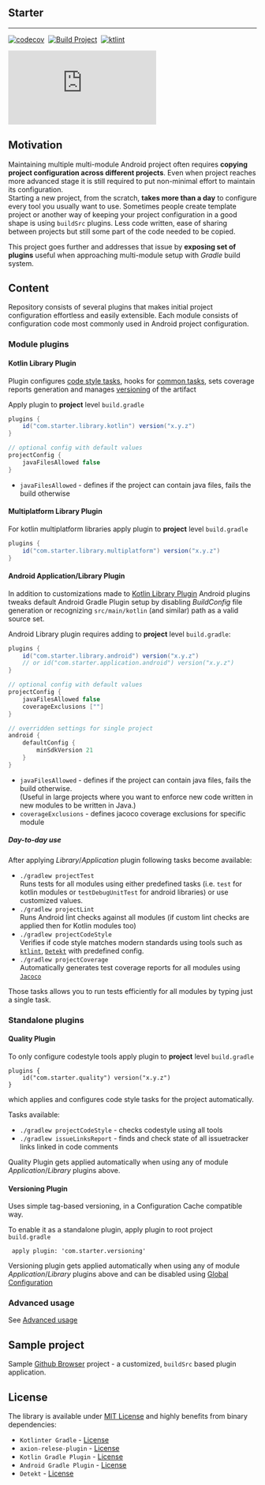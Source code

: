 ## Starter
___

[![codecov](https://codecov.io/gh/usefulness/project-starter/branch/master/graph/badge.svg)](https://codecov.io/gh/usefulness/project-starter)
&nbsp;[![Build Project](https://github.com/usefulness/project-starter/actions/workflows/default.yml/badge.svg?branch=master)](https://github.com/usefulness/project-starter/actions/workflows/default.yml)
&nbsp;[![ktlint](https://img.shields.io/badge/code%20style-%E2%9D%A4-FF4081.svg)](https://ktlint.github.io/)

[![version](https://img.shields.io/maven-metadata/v/https/plugins.gradle.org/m2/com/project/starter/jvm/maven-metadata.xml?label=gradle)](https://plugins.gradle.org/search?term=com.starter) 


## Motivation

Maintaining multiple multi-module Android project often requires **copying project configuration across different projects**.
Even when project reaches more advanced stage it is still required to put non-minimal effort to maintain its configuration.  
Starting a new project, from the scratch, **takes more than a day** to configure every tool you usually want to use.
Sometimes people create template project or another way of keeping your project configuration in a good shape is using `buildSrc` plugins.
Less code written, ease of sharing between projects but still some part of the code needed to be copied.

This project goes further and addresses that issue by **exposing set of plugins** useful when approaching multi-module setup with _Gradle_ build system.

## Content

Repository consists of several plugins that makes initial project configuration effortless and easily extensible.
Each module consists of configuration code most commonly used in Android project configuration.

### Module plugins
#### Kotlin Library Plugin
Plugin configures [code style tasks](#quality-plugin), hooks for [common tasks](#day-to-day-use), 
sets coverage reports generation and manages [versioning](#versioning-plugin) of the artifact
    
Apply plugin to **project** level `build.gradle`

``` groovy
plugins {
    id("com.starter.library.kotlin") version("x.y.z")
}

// optional config with default values
projectConfig {
    javaFilesAllowed false
}
```

- `javaFilesAllowed` - defines if the project can contain java files, fails the build otherwise

#### Multiplatform Library Plugin
For kotlin multiplatform libraries apply plugin to **project** level `build.gradle`

``` groovy
plugins {
    id("com.starter.library.multiplatform") version("x.y.z")
}
```

#### Android Application/Library Plugin
In addition to customizations made to [Kotlin Library Plugin](#kotlin-library-plugin) Android plugins 
tweaks default Android Gradle Plugin setup by disabling _BuildConfig_ file generation 
or recognizing `src/main/kotlin` (and similar) path as a valid source set. 

Android Library plugin requires adding to **project** level `build.gradle`:

``` groovy
plugins {
    id("com.starter.library.android") version("x.y.z") 
    // or id("com.starter.application.android") version("x.y.z") 
}

// optional config with default values
projectConfig {
    javaFilesAllowed false
    coverageExclusions [""]
}

// overridden settings for single project
android {
    defaultConfig {
        minSdkVersion 21
    }
}
```

- `javaFilesAllowed` - defines if the project can contain java files, fails the build otherwise.  
(Useful in large projects where you want to enforce new code written in new modules to be written in Java.)
- `coverageExclusions` - defines jacoco coverage exclusions for specific module

##### Day-to-day use
After applying _Library_/_Application_ plugin following tasks become available:
- `./gradlew projectTest`  
  Runs tests for all modules using either predefined tasks (i.e. `test` for kotlin modules or `testDebugUnitTest` for android libraries) or use customized values.
- `./gradlew projectLint`  
  Runs Android lint checks against all modules (if custom lint checks are applied then for Kotlin modules too)
- `./gradlew projectCodeStyle`  
  Verifies if code style matches modern standards using tools such as [`ktlint`](https://github.com/pinterest/ktlint), [`Detekt`](https://github.com/arturbosch/detekt) with predefined config.
- `./gradlew projectCoverage`  
  Automatically generates test coverage reports for all modules using [`Jacoco`](https://github.com/jacoco/jacoco)

Those tasks allows you to run tests efficiently for all modules by typing just a single task.

### Standalone plugins
#### Quality Plugin
To only configure codestyle tools apply plugin to **project** level `build.gradle`
```
plugins {
    id("com.starter.quality") version("x.y.z") 
}
```
which applies and configures code style tasks for the project automatically.  

Tasks available:
- `./gradlew projectCodeStyle` - checks codestyle using all tools 
- `./gradlew issueLinksReport` - finds and check state of all issuetracker links linked in code comments  

Quality Plugin gets applied automatically when using any of module _Application_/_Library_ plugins above.

#### Versioning Plugin

Uses simple tag-based versioning, in a Configuration Cache compatible way.

To enable it as a standalone plugin, apply plugin to root project `build.gradle`
```
 apply plugin: 'com.starter.versioning'
```
Versioning plugin gets applied automatically when using any of module _Application_/_Library_ plugins above and can be disabled using [Global Configuration](Advanced.md#global-configuration)

### Advanced usage
See [Advanced usage](Advanced.md)

## Sample project
Sample [Github Browser](https://github.com/mateuszkwiecinski/github_browser) project - a customized, `buildSrc` based plugin application.

## License
The library is available under [MIT License](/LICENSE) and highly benefits from binary dependencies:
- `Kotlinter Gradle` - [License](https://github.com/jeremymailen/kotlinter-gradle/blob/master/LICENSE)
- `axion-relese-plugin` - [License](https://github.com/allegro/axion-release-plugin/blob/master/LICENSE)
- `Kotlin Gradle Plugin` - [License](https://github.com/JetBrains/kotlin#license)
- `Android Gradle Plugin` - [License](https://developer.android.com/license)
- `Detekt` - [License](https://github.com/arturbosch/detekt/blob/master/LICENSE)
